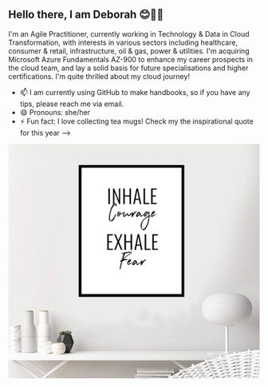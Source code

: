 ## Hello there, I am Deborah 😊👋🏾

I'm an Agile Practitioner, currently working in Technology & Data in Cloud Transformation, with interests in various sectors including healthcare, consumer & retail, infrastructure, oil & gas, power & utilities.
I'm acquiring Microsoft Azure Fundamentals AZ-900 to enhance my career prospects in the cloud team, and  lay a solid basis for future specialisations and higher certifications. I'm quite thrilled about my cloud journey!


- 📫 I am currently using GitHub to make handbooks, so if you have any tips, please reach me via email.
- 😄 Pronouns: she/her
- ⚡ Fun fact: I love collecting tea mugs!
Check my the inspirational quote for this year -->

![image alt](https://github.com/donafowokan/donafowokan/blob/main/71sv1aRvPyL.jpg?raw=true)
